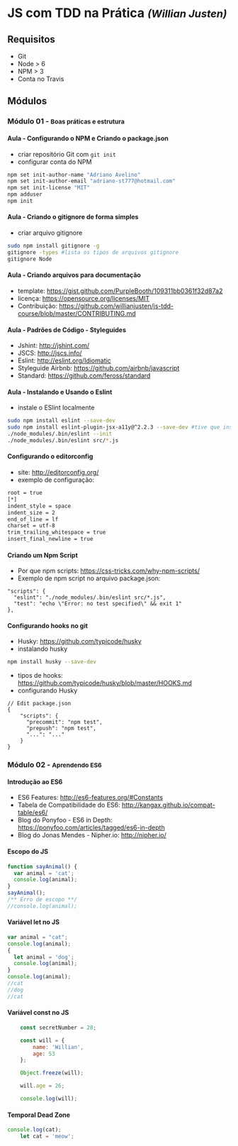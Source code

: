 # JS com TDD na Prática ___<small>(Willian Justen)</small>___

## Requisitos
- Git
- Node > 6
- NPM > 3
- Conta no Travis

## Módulos

### Módulo 01 - <small>Boas práticas e estrutura</small>

#### Aula - Configurando o NPM e Criando o package.json

- criar repositório Git com `git init`
- configurar conta do NPM
```bash
npm set init-author-name "Adriano Avelino"
npm set init-author-email "adriano-st777@hotmail.com"
npm set init-license "MIT"
npm adduser
npm init
```

#### Aula - Criando o gitignore de forma simples
- criar arquivo gitignore
```bash
sudo npm install gitignore -g
gitignore -types #lista os tipos de arquivos gitignore
gitignore Node
```

#### Aula - Criando arquivos para documentação
- template: https://gist.github.com/PurpleBooth/109311bb0361f32d87a2
- licença: https://opensource.org/licenses/MIT
- Contribuição: https://github.com/willianjusten/js-tdd-course/blob/master/CONTRIBUTING.md

#### Aula - Padrões de Código - Styleguides
- Jshint: http://jshint.com/
- JSCS: http://jscs.info/
- Eslint: http://eslint.org/Idiomatic
- Styleguide Airbnb: https://github.com/airbnb/javascript
- Standard: https://github.com/feross/standard

#### Aula - Instalando e Usando o Eslint
- instale o ESlint localmente
```bash
sudo npm install eslint --save-dev
sudo npm install eslint-plugin-jsx-a11y@^2.2.3 --save-dev #tive que instalar manualmente devido a dependência
./node_modules/.bin/eslint --init
./node_modules/.bin/eslint src/*.js
```

#### Configurando o editorconfig
- site: http://editorconfig.org/
- exemplo de configuração:
```bash
root = true
[*]
indent_style = space
indent_size = 2
end_of_line = lf
charset = utf-8
trim_trailing_whitespace = true
insert_final_newline = true
```

#### Criando um Npm Script
- Por que npm scripts: https://css-tricks.com/why-npm-scripts/
- Exemplo de npm script no arquivo package.json:
```
"scripts": {
  "eslint": "./node_modules/.bin/eslint src/*.js",
  "test": "echo \"Error: no test specified\" && exit 1"
},
```

#### Configurando hooks no git
- Husky: https://github.com/typicode/husky
- instalando husky
```bash
npm install husky --save-dev
```
- tipos de hooks: https://github.com/typicode/husky/blob/master/HOOKS.md
- configurando Husky
```
// Edit package.json
{
    "scripts": {
      "precommit": "npm test",
      "prepush": "npm test",
      "...": "..."
    }
}
```
### Módulo 02 - <small>Aprendendo ES6</small>
#### Introdução ao ES6
- ES6 Features: http://es6-features.org/#Constants
- Tabela de Compatibilidade do ES6: http://kangax.github.io/compat-table/es6/
- Blog do Ponyfoo - ES6 in Depth: https://ponyfoo.com/articles/tagged/es6-in-depth
- Blog do Jonas Mendes - Nipher.io: http://nipher.io/
#### Escopo do JS
```js
function sayAnimal() {
  var animal = 'cat';
  console.log(animal);
}
sayAnimal();
/** Erro de escopo **/
//console.log(animal);
```
#### Variável let no JS
```js
var animal = "cat";
console.log(animal);
{
  let animal = 'dog';
  console.log(animal);
}
console.log(animal);
//cat
//dog
//cat
```
#### Variável const no JS
```js
    const secretNumber = 28;

    const will = {
        name: 'Willian',
        age: 53
    };

    Object.freeze(will);

    will.age = 26;

    console.log(will);
```
#### Temporal Dead Zone
```js
console.log(cat);
    let cat = 'meow';
```

